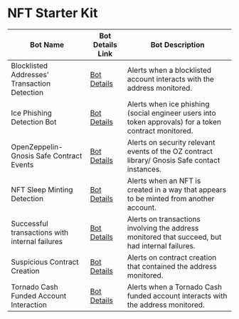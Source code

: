 # NFT Starter Kit

| Bot Name | Bot Details Link | Bot Description  |
|----------|------------------|------------------|
| Blocklisted Addresses’ Transaction Detection | [Bot Details](starter-kit-bot-details.md#bot1) | Alerts when a blocklisted account interacts with the address monitored. |
| Ice Phishing Detection Bot | [Bot Details](starter-kit-bot-details.md#bot1) | Alerts when ice phishing (social engineer users into token approvals) for a token contract monitored. |
| OpenZeppelin-Gnosis Safe Contract Events | [Bot Details](starter-kit-bot-details.md#bot1) | Alerts on security relevant events of the OZ contract library/ Gnosis Safe contact instances. |
| NFT Sleep Minting Detection | [Bot Details](starter-kit-bot-details.md#bot1) | Alerts when an NFT is created in a way that appears to be minted from another account. |
| Successful transactions with internal failures | [Bot Details](starter-kit-bot-details.md#bot1) | Alerts on transactions involving the address monitored that succeed, but had internal failures.|
| Suspicious Contract Creation | [Bot Details](starter-kit-bot-details.md#bot1) | Alerts on contract creation that contained the address monitored. |
| Tornado Cash Funded Account Interaction | [Bot Details](starter-kit-bot-details.md#bot1) | Alerts when a Tornado Cash funded account interacts with the address monitored. |




